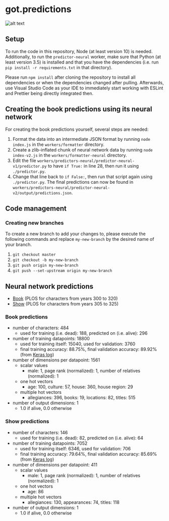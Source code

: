# got.predictions
![alt text](https://www.hypable.com/wp-content/uploads/2016/05/game-of-thrones-hall-of-faces.jpg)
## Setup

To run the code in this repository, Node (at least version 10) is needed. Additionally, to run the `predictor-neural` worker, make sure that Python (at least version 3.5) is installed and that you have the dependencies (i.e. run `pip install -r requirements.txt` in that directory).

Please run `npm install` after cloning the repository to install all dependencies or when the dependencies changed after pulling. Afterwards, use Visual Studio Code as your IDE to immediately start working with ESLint and Prettier being directly integrated then.

## Creating the book predictions using its neural network

For creating the book predictions yourself, several steps are needed:

1. Format the data into an intermediate JSON format by running `node index.js` in the `workers/formatter` directory.
2. Create a zlib-inflated chunk of neural network data by running `node index-v2.js` in the `workers/formatter-neural` directory.
3. Edit the file `workers/predictors-neural/predictor-neural-v1/predictor.py` to have `if True:` in line 28, then run it using `./predictor.py`.
4. Change that line back to `if False:`, then run that script again using `./predictor.py`. The final predictions can now be found in `workers/predictors-neural/predictor-neural-v2/output/predictions.json`.

## Code management

### Creating new branches

To create a new branch to add your changes to, please execute the following commands and replace `my-new-branch` by the desired name of your branch.

1. `git checkout master`
2. `git checkout -b my-new-branch`
3. `git push origin my-new-branch`
4. `git push --set-upstream origin my-new-branch`

## Neural network predictions

- [Book](workers/predictors-neural/predictor-neural-v2/output/predictions.json) (PLOS for characters from years 300 to 320)
- [Show](workers/predictors-neural/predictor-neural-show-v1/output/predictions.json) (PLOS for characters from years 305 to 325)

### Book predictions

- number of characters: 484
  - used for training (i.e. dead): 188, predicted on (i.e. alive): 296
- number of training datapoints: 18800
  - used for training itself: 15040, used for validation: 3760
  - final training accuracy: 88.75%, final validation accuracy: 89.92% (from [Keras log](workers/predictors-neural/predictor-neural-v2/models/keras-log))
- number of dimensions per datapoint: 1561
  - scalar values
    - male: 1, page rank (normalized): 1, number of relatives (normalized): 1
  - one hot vectors
    - age: 100, culture: 57, house: 360, house region: 29
  - multiple hot vectors
    - allegiances: 396, books: 19, locations: 82, titles: 515
- number of output dimensions: 1
  - 1.0 if alive, 0.0 otherwise

### Show predictions

- number of characters: 146
  - used for training (i.e. dead): 82, predicted on (i.e. alive): 64
- number of training datapoints: 7052
  - used for training itself: 6346, used for validation: 706
  - final training accuracy: 79.64%, final validation accuracy: 85.69% (from [Keras log](workers/predictors-neural/predictor-neural-show-v1/models/keras-log))
- number of dimensions per datapoint: 411
  - scalar values
    - male: 1, page rank (normalized): 1, number of relatives (normalized): 1
  - one hot vectors
    - age: 86
  - multiple hot vectors
    - allegiances: 130, appearances: 74, titles: 118
- number of output dimensions: 1
  - 1.0 if alive, 0.0 otherwise
